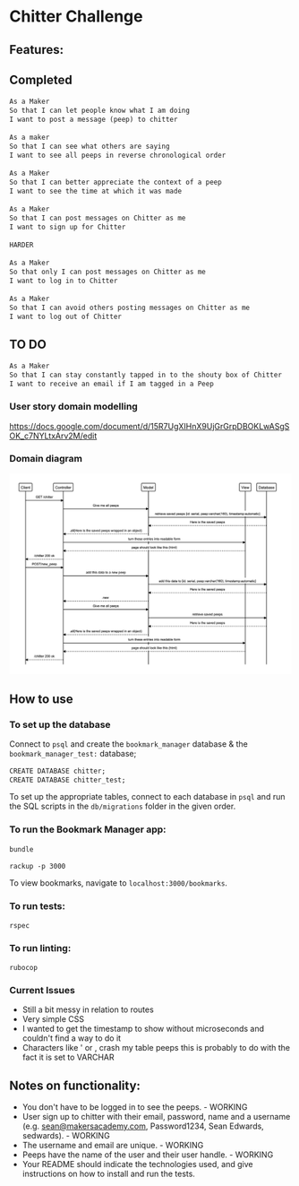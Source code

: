 Chitter Challenge
=================

Features:
-------

## Completed

```
As a Maker
So that I can let people know what I am doing  
I want to post a message (peep) to chitter

As a maker
So that I can see what others are saying  
I want to see all peeps in reverse chronological order

As a Maker
So that I can better appreciate the context of a peep
I want to see the time at which it was made

As a Maker
So that I can post messages on Chitter as me
I want to sign up for Chitter

HARDER

As a Maker
So that only I can post messages on Chitter as me
I want to log in to Chitter

As a Maker
So that I can avoid others posting messages on Chitter as me
I want to log out of Chitter

```

## TO DO

```
As a Maker
So that I can stay constantly tapped in to the shouty box of Chitter
I want to receive an email if I am tagged in a Peep
```

### User story domain modelling
https://docs.google.com/document/d/15R7UgXIHnX9UjGrGrpDBOKLwASgSOK_c7NYLtxArv2M/edit

### Domain diagram
![user story 1](/user_story.png)

## How to use

### To set up the database

Connect to `psql` and create the `bookmark_manager` database & the `bookmark_manager_test:` database;

```
CREATE DATABASE chitter;
CREATE DATABASE chitter_test;
```

To set up the appropriate tables, connect to each database in `psql` and run the SQL scripts in the `db/migrations` folder in the given order.

### To run the Bookmark Manager app:

```
bundle
```

```
rackup -p 3000
```

To view bookmarks, navigate to `localhost:3000/bookmarks`.

### To run tests:

```
rspec
```

### To run linting:

```
rubocop
```

### Current Issues
- Still a bit messy in relation to routes
- Very simple CSS
- I wanted to get the timestamp to show without microseconds and couldn't find a way to do it
- Characters like ' or , crash my table peeps this is probably to do with the fact it is set to VARCHAR

Notes on functionality:
------

* You don't have to be logged in to see the peeps. - WORKING
* User sign up to chitter with their email, password, name and a username (e.g. sean@makersacademy.com, Password1234, Sean Edwards, sedwards). - WORKING
* The username and email are unique. - WORKING
* Peeps have the name of the user and their user handle. - WORKING
* Your README should indicate the technologies used, and give instructions on how to install and run the tests.
